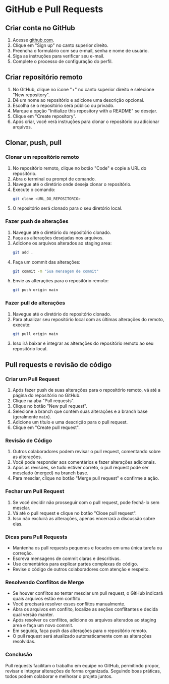 
# GitHub e Pull Requests

## Criar conta no GitHub

1. Acesse [github.com](https://github.com).
2. Clique em "Sign up" no canto superior direito.
3. Preencha o formulário com seu e-mail, senha e nome de usuário.
4. Siga as instruções para verificar seu e-mail.
5. Complete o processo de configuração do perfil.

## Criar repositório remoto
1. No GitHub, clique no ícone "+" no canto superior direito e selecione "New repository".
2. Dê um nome ao repositório e adicione uma descrição opcional.
3. Escolha se o repositório será público ou privado.
4. Marque a opção "Initialize this repository with a README" se desejar.
5. Clique em "Create repository".
6. Após criar, você verá instruções para clonar o repositório ou adicionar arquivos.
## Clonar, push, pull
### Clonar um repositório remoto
1. No repositório remoto, clique no botão "Code" e copie a URL do repositório.
2. Abra o terminal ou prompt de comando.
3. Navegue até o diretório onde deseja clonar o repositório.
4. Execute o comando:
   ```bash
   git clone <URL_DO_REPOSITORIO>
   ```
5. O repositório será clonado para o seu diretório local.
### Fazer push de alterações
1. Navegue até o diretório do repositório clonado.
2. Faça as alterações desejadas nos arquivos.
3. Adicione os arquivos alterados ao staging area:
   ```bash
   git add .
   ```
4. Faça um commit das alterações:
   ```bash
   git commit -m "Sua mensagem de commit"
   ```
5. Envie as alterações para o repositório remoto:
   ```bash
   git push origin main
   ```
### Fazer pull de alterações
1. Navegue até o diretório do repositório clonado.
2. Para atualizar seu repositório local com as últimas alterações do remoto, execute:
   ```bash
   git pull origin main
   ```
3. Isso irá baixar e integrar as alterações do repositório remoto ao seu repositório local.
## Pull requests e revisão de código
### Criar um Pull Request
1. Após fazer push de suas alterações para o repositório remoto, vá até a página do repositório no GitHub.
2. Clique na aba "Pull requests".
3. Clique no botão "New pull request".
4. Selecione a branch que contém suas alterações e a branch base (geralmente `main`).
5. Adicione um título e uma descrição para o pull request.
6. Clique em "Create pull request".
### Revisão de Código
1. Outros colaboradores podem revisar o pull request, comentando sobre as alterações.
2. Você pode responder aos comentários e fazer alterações adicionais.
3. Após as revisões, se tudo estiver correto, o pull request pode ser mesclado (merged) na branch base.
4. Para mesclar, clique no botão "Merge pull request" e confirme a ação.
### Fechar um Pull Request
1. Se você decidir não prosseguir com o pull request, pode fechá-lo sem mesclar.
2. Vá até o pull request e clique no botão "Close pull request".
3. Isso não excluirá as alterações, apenas encerrará a discussão sobre elas.
### Dicas para Pull Requests
- Mantenha os pull requests pequenos e focados em uma única tarefa ou correção.
- Escreva mensagens de commit claras e descritivas.
- Use comentários para explicar partes complexas do código.
- Revise o código de outros colaboradores com atenção e respeito.
### Resolvendo Conflitos de Merge
- Se houver conflitos ao tentar mesclar um pull request, o GitHub indicará quais arquivos estão em conflito.
- Você precisará resolver esses conflitos manualmente.
- Abra os arquivos em conflito, localize as seções conflitantes e decida qual versão manter.
- Após resolver os conflitos, adicione os arquivos alterados ao staging area e faça um novo commit.
- Em seguida, faça push das alterações para o repositório remoto.
- O pull request será atualizado automaticamente com as alterações resolvidas.  

### Conclusão

Pull requests facilitam o trabalho em equipe no GitHub, permitindo propor, revisar e integrar alterações de forma organizada. Seguindo boas práticas, todos podem colaborar e melhorar o projeto juntos.    
